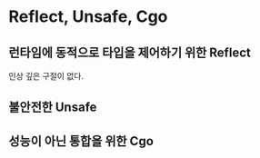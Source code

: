 # Reflect, Unsafe, Cgo

## 런타임에 동적으로 타입을 제어하기 위한 Reflect

인상 깊은 구절이 없다.

## 불안전한 Unsafe

## 성능이 아닌 통합을 위한 Cgo
